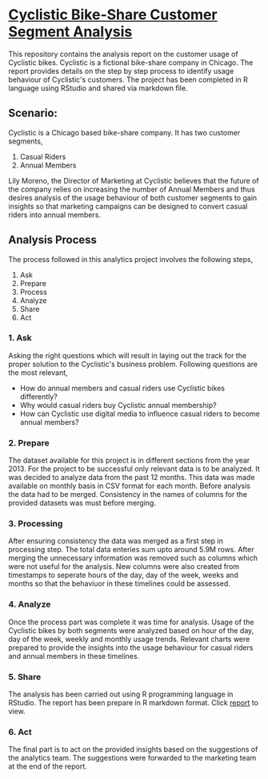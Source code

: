 # [Cyclistic Bike-Share Customer Segment Analysis](https://github.com/aaysul/data-analytics-capstone)

This repository contains the analysis report on the customer usage of Cyclistic bikes. Cyclistic is a fictional bike-share company in Chicago. The report provides details on the step by step process to identify usage behaviour of Cyclistic's customers. The project has been completed in R language using RStudio and shared via markdown file. 

## Scenario:
Cyclistic is a Chicago based bike-share company. It has two customer segments,
1. Casual Riders
2. Annual Members 

Lily Moreno, the Director of Marketing at Cyclistic believes that the future of the company relies on increasing the number of Annual Members and thus desires analysis of the usage behaviour of both customer segments to gain insights so that marketing campaigns can be designed to convert casual riders into annual members.

## Analysis Process
The process followed in this analytics project involves the following steps,
1. Ask
2. Prepare
3. Process
4. Analyze
5. Share
6. Act

### 1. Ask
Asking the right questions which will result in laying out the track for the proper solution to the Cyclistic's business problem. Following questions are the most relevant,
* How do annual members and casual riders use Cyclistic bikes differently?
* Why would casual riders buy Cyclistic annual membership?
* How can Cyclistic use digital media to influence casual riders to become annual members?

### 2. Prepare
The dataset available for this project is in different sections from the year 2013. For the project to be successful only relevant data is to be analyzed. It was decided to analyze data from the past 12 months. This data was made available on monthly basis in CSV format for each month. Before analysis the data had to be merged. Consistency in the names of columns for the provided datasets was must before merging. 

### 3. Processing
After ensuring consistency the data was merged as a first step in processing step. The total data enteries sum upto around 5.9M rows. After merging the unnecessary information was removed such as columns which were not useful for the analysis. New columns were also created from timestamps to seperate hours of the day, day of the week, weeks and months so that the behaviuor in these timelines could be assessed.

### 4. Analyze
Once the process part was complete it was time for analysis. Usage of the Cyclistic bikes by both segments were analyzed based on hour of the day, day of the week, weekly and monthly usage trends. Relevant charts were prepared to provide the insights into the usage behaviour for casual riders and annual members in these timelines.

### 5. Share 
The analysis has been carried out using R programming language in RStudio. The report has been prepare in R markdown format. Click [report](https://github.com/aaysul/data-analytics-capstone/blob/main/Cyclistic_Analysis.Rmd) to view.

### 6. Act
The final part is to act on the provided insights based on the suggestions of the analytics team. The suggestions were forwarded to the marketing team at the end of the report.


